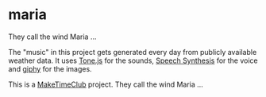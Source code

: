 # maria
They call the wind Maria ...

The "music" in this project gets generated every day from publicly available weather data. It uses [Tone.js](https://tonejs.github.io/) for the sounds, [Speech Synthesis](https://developer.mozilla.org/en-US/docs/Web/API/Window/speechSynthesis) for the voice and [giphy](https://giphy.com/) for the images.

This is a [MakeTimeClub](http://maketime.club) project.
They call the wind Maria ...
